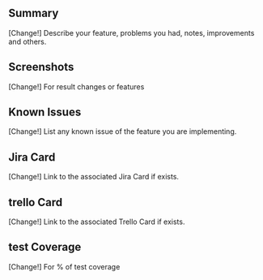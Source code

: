 ## Summary

[Change!] Describe your feature, problems you had, notes, improvements and others.

## Screenshots

[Change!] For result changes or features

## Known Issues

[Change!] List any known issue of the feature you are implementing.

## Jira Card

[Change!] Link to the associated Jira Card if exists.

## trello Card

[Change!] Link to the associated Trello Card if exists.

## test Coverage

[Change!] For % of test coverage
